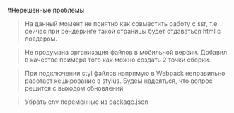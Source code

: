 #Нерешенные проблемы

> На данный момент не понятно как совместить работу с ssr, т.е. сейчас при рендеринге такой
> страницы будет отдаваться html с лоадером.

> Не продумана организация файлов в мобильной версии. Добавил в качестве примера того как можно создать 2
> точки сборки.

> При подключении styl файлов напрямую в Webpack неправильно работает кеширование в stylus. 
> Будем надеяться, что вопрос решится с выходом обновлений.

> Убрать env переменные из package.json
